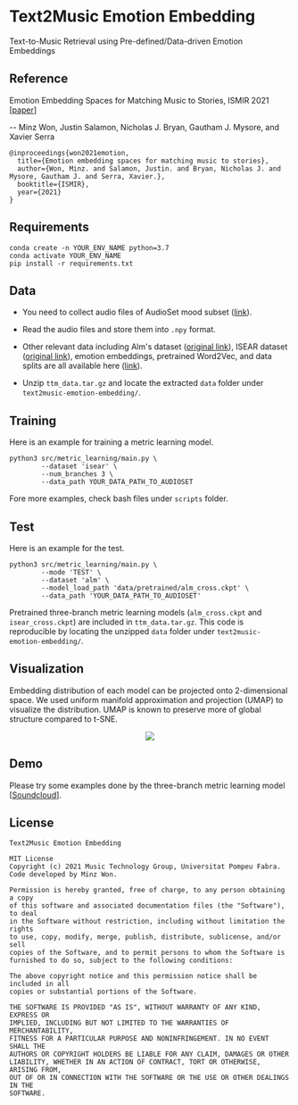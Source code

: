 # Text2Music Emotion Embedding

Text-to-Music Retrieval using Pre-defined/Data-driven Emotion Embeddings
## Reference
Emotion Embedding Spaces for Matching Music to Stories, ISMIR 2021 [[paper](https://arxiv.org/abs/2111.13468)]

-- Minz Won, Justin Salamon, Nicholas J. Bryan, Gautham J. Mysore, and Xavier Serra

```
@inproceedings{won2021emotion,
  title={Emotion embedding spaces for matching music to stories},
  author={Won, Minz. and Salamon, Justin. and Bryan, Nicholas J. and Mysore, Gautham J. and Serra, Xavier.},
  booktitle={ISMIR},
  year={2021}
}
```


## Requirements
```
conda create -n YOUR_ENV_NAME python=3.7
conda activate YOUR_ENV_NAME
pip install -r requirements.txt
```

## Data
- You need to collect audio files of AudioSet mood subset ([link](https://research.google.com/audioset/ontology/music_mood_1.html)).

- Read the audio files and store them into `.npy` format.

- Other relevant data including Alm's dataset ([original link](http://people.rc.rit.edu/~coagla/affectdata/index.html)), ISEAR dataset ([original link](https://www.unige.ch/cisa/research/materials-and-online-research/research-material/)), emotion embeddings, pretrained Word2Vec, and data splits are all available here ([link](https://www.dropbox.com/sh/qcc30tjy256ursl/AABr0wOyzgxoASP40H1EmWN8a)).

- Unzip `ttm_data.tar.gz` and locate the extracted `data` folder under `text2music-emotion-embedding/`.


## Training
Here is an example for training a metric learning model.

```
python3 src/metric_learning/main.py \
        --dataset 'isear' \
        --num_branches 3 \
        --data_path YOUR_DATA_PATH_TO_AUDIOSET
```

Fore more examples, check bash files under `scripts` folder. 

## Test
Here is an example for the test.

```
python3 src/metric_learning/main.py \
        --mode 'TEST' \
        --dataset 'alm' \
        --model_load_path 'data/pretrained/alm_cross.ckpt' \
        --data_path 'YOUR_DATA_PATH_TO_AUDIOSET'
```
Pretrained three-branch metric learning models (`alm_cross.ckpt` and `isear_cross.ckpt`) are included in `ttm_data.tar.gz`. This code is reproducible by locating the unzipped `data` folder under `text2music-emotion-embedding/`.

## Visualization
Embedding distribution of each model can be projected onto 2-dimensional space. We used uniform manifold approximation and projection (UMAP) to visualize the distribution. UMAP is known to preserve more of global structure compared to t-SNE.


<p align = "center">
<img src = "https://imgur.com/wNlXG6I.png">
</p>



## Demo
Please try some examples done by the three-branch metric learning model [[Soundcloud](https://soundcloud.com/minz-won/sets/emotion-embedding-spaces-for-matching-music-to-stories-demo?si=7249b1881611425da41c63ac0d123305)].



## License
```
Text2Music Emotion Embedding

MIT License
Copyright (c) 2021 Music Technology Group, Universitat Pompeu Fabra. 
Code developed by Minz Won.

Permission is hereby granted, free of charge, to any person obtaining a copy 
of this software and associated documentation files (the "Software"), to deal 
in the Software without restriction, including without limitation the rights 
to use, copy, modify, merge, publish, distribute, sublicense, and/or sell 
copies of the Software, and to permit persons to whom the Software is 
furnished to do so, subject to the following conditions:

The above copyright notice and this permission notice shall be included in all 
copies or substantial portions of the Software.

THE SOFTWARE IS PROVIDED "AS IS", WITHOUT WARRANTY OF ANY KIND, EXPRESS OR 
IMPLIED, INCLUDING BUT NOT LIMITED TO THE WARRANTIES OF MERCHANTABILITY, 
FITNESS FOR A PARTICULAR PURPOSE AND NONINFRINGEMENT. IN NO EVENT SHALL THE 
AUTHORS OR COPYRIGHT HOLDERS BE LIABLE FOR ANY CLAIM, DAMAGES OR OTHER 
LIABILITY, WHETHER IN AN ACTION OF CONTRACT, TORT OR OTHERWISE, ARISING FROM, 
OUT OF OR IN CONNECTION WITH THE SOFTWARE OR THE USE OR OTHER DEALINGS IN THE 
SOFTWARE.
```
